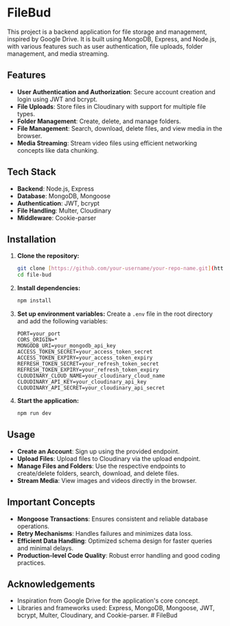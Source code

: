 # FileBud

This project is a backend application for file storage and management, inspired by Google Drive. It is built using MongoDB, Express, and Node.js, with various features such as user authentication, file uploads, folder management, and media streaming.

## Features

- **User Authentication and Authorization**: Secure account creation and login using JWT and bcrypt.
- **File Uploads**: Store files in Cloudinary with support for multiple file types.
- **Folder Management**: Create, delete, and manage folders.
- **File Management**: Search, download, delete files, and view media in the browser.
- **Media Streaming**: Stream video files using efficient networking concepts like data chunking.

## Tech Stack

- **Backend**: Node.js, Express
- **Database**: MongoDB, Mongoose
- **Authentication**: JWT, bcrypt
- **File Handling**: Multer, Cloudinary
- **Middleware**: Cookie-parser

## Installation

1. **Clone the repository:**
    ```bash
    git clone [https://github.com/your-username/your-repo-name.git](https://github.com/RealThomasCat/file-bud.git)
    cd file-bud
    ```

2. **Install dependencies:**
    ```bash
    npm install
    ```

3. **Set up environment variables:**
    Create a `.env` file in the root directory and add the following variables:
    ```env
    PORT=your_port
    CORS_ORIGIN=*
    MONGODB_URI=your_mongodb_api_key
    ACCESS_TOKEN_SECRET=your_access_token_secret
    ACCESS_TOKEN_EXPIRY=your_access_token_expiry
    REFRESH_TOKEN_SECRET=your_refresh_token_secret
    REFRESH_TOKEN_EXPIRY=your_refresh_token_expiry
    CLOUDINARY_CLOUD_NAME=your_cloudinary_cloud_name
    CLOUDINARY_API_KEY=your_cloudinary_api_key
    CLOUDINARY_API_SECRET=your_cloudinary_api_secret
    ```

4. **Start the application:**
    ```bash
    npm run dev
    ```

## Usage

- **Create an Account**: Sign up using the provided endpoint.
- **Upload Files**: Upload files to Cloudinary via the upload endpoint.
- **Manage Files and Folders**: Use the respective endpoints to create/delete folders, search, download, and delete files.
- **Stream Media**: View images and videos directly in the browser.

## Important Concepts

- **Mongoose Transactions**: Ensures consistent and reliable database operations.
- **Retry Mechanisms**: Handles failures and minimizes data loss.
- **Efficient Data Handling**: Optimized schema design for faster queries and minimal delays.
- **Production-level Code Quality**: Robust error handling and good coding practices.

## Acknowledgements

- Inspiration from Google Drive for the application's core concept.
- Libraries and frameworks used: Express, MongoDB, Mongoose, JWT, bcrypt, Multer, Cloudinary, and Cookie-parser.
#   F i l e B u d 
 
 

